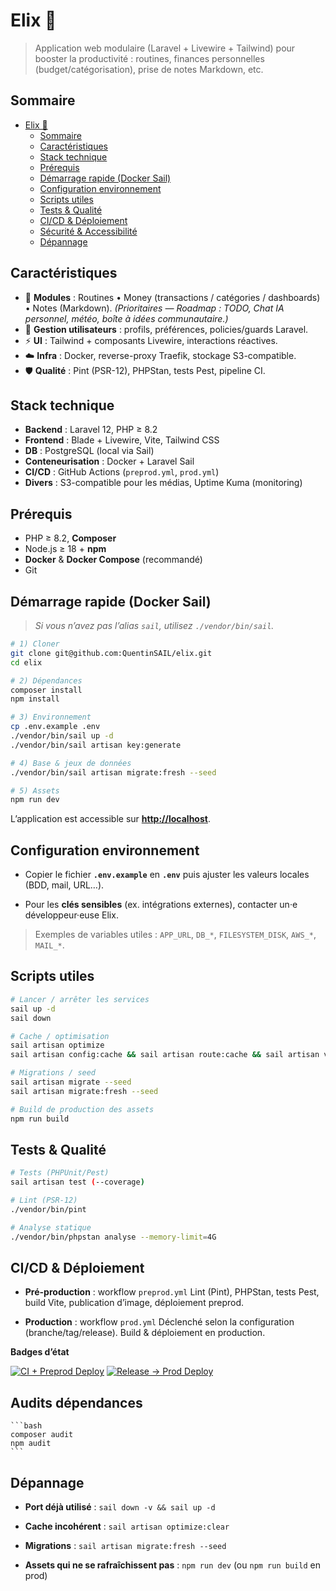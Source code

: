 # Elix 🐙
> Application web modulaire (Laravel + Livewire + Tailwind) pour booster la productivité : routines, finances personnelles (budget/catégorisation), prise de notes Markdown, etc.



## Sommaire

- [Elix 🐙](#elix-)
  - [Sommaire](#sommaire)
  - [Caractéristiques](#caractéristiques)
  - [Stack technique](#stack-technique)
  - [Prérequis](#prérequis)
  - [Démarrage rapide (Docker Sail)](#démarrage-rapide-docker-sail)
  - [Configuration environnement](#configuration-environnement)
  - [Scripts utiles](#scripts-utiles)
  - [Tests \& Qualité](#tests--qualité)
  - [CI/CD \& Déploiement](#cicd--déploiement)
  - [Sécurité \& Accessibilité](#sécurité--accessibilité)
  - [Dépannage](#dépannage)



## Caractéristiques

- 🧩 **Modules** : Routines • Money (transactions / catégories / dashboards) • Notes (Markdown).
  *(Prioritaires — Roadmap : TODO, Chat IA personnel, météo, boîte à idées communautaire.)*
- 👤 **Gestion utilisateurs** : profils, préférences, policies/guards Laravel.
- ⚡ **UI** : Tailwind + composants Livewire, interactions réactives.
- ☁️ **Infra** : Docker, reverse-proxy Traefik, stockage S3-compatible.
- 🛡️ **Qualité** : Pint (PSR-12), PHPStan, tests Pest, pipeline CI.


## Stack technique

- **Backend** : Laravel 12, PHP ≥ 8.2
- **Frontend** : Blade + Livewire, Vite, Tailwind CSS
- **DB** : PostgreSQL (local via Sail)
- **Conteneurisation** : Docker + Laravel Sail
- **CI/CD** : GitHub Actions (`preprod.yml`, `prod.yml`)
- **Divers** : S3-compatible pour les médias, Uptime Kuma (monitoring)



## Prérequis

- PHP ≥ 8.2, **Composer**
- Node.js ≥ 18 + **npm**
- **Docker** & **Docker Compose** (recommandé)
- Git



## Démarrage rapide (Docker Sail)

> *Si vous n’avez pas l’alias `sail`, utilisez `./vendor/bin/sail`.*

```bash
# 1) Cloner
git clone git@github.com:QuentinSAIL/elix.git
cd elix

# 2) Dépendances
composer install
npm install

# 3) Environnement
cp .env.example .env
./vendor/bin/sail up -d
./vendor/bin/sail artisan key:generate

# 4) Base & jeux de données
./vendor/bin/sail artisan migrate:fresh --seed

# 5) Assets
npm run dev

```

L’application est accessible sur **[http://localhost](http://localhost)**.



## Configuration environnement

-   Copier le fichier **`.env.example`** en **`.env`** puis ajuster les valeurs locales (BDD, mail, URL…).

-   Pour les **clés sensibles** (ex. intégrations externes), contacter un·e développeur·euse Elix.


> Exemples de variables utiles : `APP_URL`, `DB_*`, `FILESYSTEM_DISK`, `AWS_*`, `MAIL_*`.



## Scripts utiles

```bash
# Lancer / arrêter les services
sail up -d
sail down

# Cache / optimisation
sail artisan optimize
sail artisan config:cache && sail artisan route:cache && sail artisan view:cache

# Migrations / seed
sail artisan migrate --seed
sail artisan migrate:fresh --seed

# Build de production des assets
npm run build

```


## Tests & Qualité

```bash
# Tests (PHPUnit/Pest)
sail artisan test (--coverage)

# Lint (PSR-12)
./vendor/bin/pint

# Analyse statique
./vendor/bin/phpstan analyse --memory-limit=4G

```

## CI/CD & Déploiement

-   **Pré-production** : workflow `preprod.yml`
    Lint (Pint), PHPStan, tests Pest, build Vite, publication d’image, déploiement preprod.

-   **Production** : workflow `prod.yml`
    Déclenché selon la configuration (branche/tag/release). Build & déploiement en production.


**Badges d’état**

[![CI + Preprod Deploy](https://github.com/QuentinSAIL/elix/actions/workflows/preprod.yml/badge.svg)](https://github.com/QuentinSAIL/elix/actions/workflows/preprod.yml)
[![Release → Prod Deploy](https://github.com/QuentinSAIL/elix/actions/workflows/prod.yml/badge.svg?branch=main)](https://github.com/QuentinSAIL/elix/actions/workflows/prod.yml)



## Audits dépendances

    ```bash
    composer audit
    npm audit
    ```




## Dépannage

-   **Port déjà utilisé** : `sail down -v && sail up -d`

-   **Cache incohérent** : `sail artisan optimize:clear`

-   **Migrations** : `sail artisan migrate:fresh --seed`

-   **Assets qui ne se rafraîchissent pas** : `npm run dev` (ou `npm run build` en prod)
